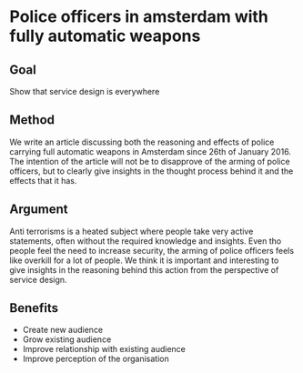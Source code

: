 # Police officers in amsterdam with fully automatic weapons

## Goal
Show that service design is everywhere

## Method

We write an article discussing both the reasoning and effects of police carrying full automatic weapons in Amsterdam since 26th of January 2016. The intention of the article will not be to disapprove of the arming of police officers, but to clearly give insights in the thought process behind it and the effects that it has.

## Argument

Anti terrorisms is a heated subject where people take very active statements, often without the required knowledge and insights. Even tho people feel the need to increase security, the arming of police officers feels like overkill for a lot of people. We think it is important and interesting to give insights in the reasoning behind this action from the perspective of service design.

## Benefits

* Create new audience
* Grow existing audience
* Improve relationship with existing audience
* Improve perception of the organisation
